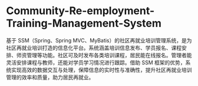 # Community-Re-employment-Training-Management-System
基于 SSM（Spring、Spring MVC、MyBatis）的社区再就业培训管理系统，是为社区再就业培训打造的信息化平台。系统涵盖培训信息发布、学员报名、课程安排、师资管理等功能。社区可及时发布各类培训课程，居民能在线报名。管理者能灵活安排课程与教师，还能对学员学习情况进行跟踪。借助 SSM 框架的优势，系统实现高效的数据交互与处理，保障信息的实时性与准确性，提升社区再就业培训管理的效率和质量，助力居民再就业。 
